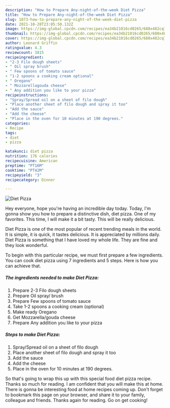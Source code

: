 ```yaml
---
description: "How to Prepare Any-night-of-the-week Diet Pizza"
title: "How to Prepare Any-night-of-the-week Diet Pizza"
slug: 1073-how-to-prepare-any-night-of-the-week-diet-pizza
date: 2021-10-28T23:05:50.132Z
image: https://img-global.cpcdn.com/recipes/ea34b21016cd0265/680x482cq70/diet-pizza-recipe-main-photo.jpg
thumbnail: https://img-global.cpcdn.com/recipes/ea34b21016cd0265/680x482cq70/diet-pizza-recipe-main-photo.jpg
cover: https://img-global.cpcdn.com/recipes/ea34b21016cd0265/680x482cq70/diet-pizza-recipe-main-photo.jpg
author: Leonard Griffin
ratingvalue: 4.3
reviewcount: 3815
recipeingredient:
- "2-3 Filo dough sheets"
- " Oil spray brush"
- " Few spoons of tomato sauce"
- "1-2 spoons a cooking cream optional"
- " Oregano"
- " Mozzarellagouda cheese"
- " Any addition you like to your pizza"
recipeinstructions:
- "Spray/Spread oil on a sheet of filo dough"
- "Place another sheet of filo dough and spray it too"
- "Add the sauce"
- "Add the cheese"
- "Place in the oven for 10 minutes at 190 degrees."
categories:
- Recipe
tags:
- diet
- pizza

katakunci: diet pizza 
nutrition: 176 calories
recipecuisine: American
preptime: "PT16M"
cooktime: "PT42M"
recipeyield: "3"
recipecategory: Dinner

---
```



![Diet Pizza](https://img-global.cpcdn.com/recipes/ea34b21016cd0265/680x482cq70/diet-pizza-recipe-main-photo.jpg)

Hey everyone, hope you're having an incredible day today. Today, I'm gonna show you how to prepare a distinctive dish, diet pizza. One of my favorites. This time, I will make it a bit tasty. This will be really delicious.

Diet Pizza is one of the most popular of recent trending meals in the world. It is simple, it is quick, it tastes delicious. It is appreciated by millions daily. Diet Pizza is something that I have loved my whole life. They are fine and they look wonderful.




To begin with this particular recipe, we must first prepare a few ingredients. You can cook diet pizza using 7 ingredients and 5 steps. Here is how you can achieve that.

<!--inarticleads1-->

##### The ingredients needed to make Diet Pizza:

1. Prepare 2-3 Filo dough sheets
1. Prepare  Oil spray/ brush
1. Prepare  Few spoons of tomato sauce
1. Take 1-2 spoons a cooking cream (optional)
1. Make ready  Oregano
1. Get  Mozzarella/gouda cheese
1. Prepare  Any addition you like to your pizza




<!--inarticleads2-->

##### Steps to make Diet Pizza:

1. Spray/Spread oil on a sheet of filo dough
1. Place another sheet of filo dough and spray it too
1. Add the sauce
1. Add the cheese
1. Place in the oven for 10 minutes at 190 degrees.




So that's going to wrap this up with this special food diet pizza recipe. Thanks so much for reading. I am confident that you will make this at home. There is gonna be interesting food at home recipes coming up. Don't forget to bookmark this page on your browser, and share it to your family, colleague and friends. Thanks again for reading. Go on get cooking!
